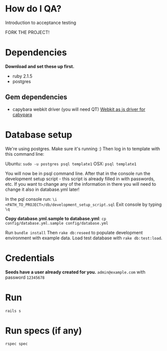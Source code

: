 # How do I QA?
Introduction to acceptance testing

FORK THE PROJECT!

# Dependencies
**Download and set these up first.**

- ruby 2.1.5
- postgres

## Gem dependencies
- capybara webkit driver (you will need QT)
[Webkit as js driver for cabypara](https://github.com/thoughtbot/capybara-webkit/wiki/Installing-Qt-and-compiling-capybara-webkit)

# Database setup
We're using postgres. Make sure it's running :) Then log in to template with this command line:

Ubuntu: `sudo -u postgres psql template1`
OSX: `psql template1`

You will now be in psql command line.
After that in the console run the development setup script - this script is already filled in with passwords, etc.
If you want to change any of the information in there you will need to change it also in database.yml later!

In the pql console run: `\i <PATH_TO_PROJECT>/db/development_setup_script.sql`
Exit console by typing `\q`

**Copy database.yml.sample to database.yml**:
`cp config/database.yml.sample config/database.yml`

Run `bundle install`
Then `rake db:reseed` to populate development environment with example data.
Load test database with `rake db:test:load`.


# Credentials
**Seeds have a user already created for you.**
`admin@example.com` with password `12345678`

# Run
`rails s`

# Run specs (if any)
`rspec spec`
